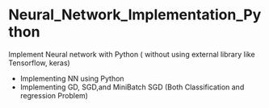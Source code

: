 # Neural_Network_Implementation_Python
Implement Neural network with Python ( without using external library like Tensorflow, keras)

* Implementing NN using Python
* Implementing GD, SGD,and MiniBatch SGD (Both Classification and regression Problem)

